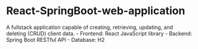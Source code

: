 # React-SpringBoot-web-application
A fullstack application capable of creating, retrieving, updating, and deleting (CRUD) client data.   - Frontend: React JavaScript library - Backend: Spring Boot RESTful API - Database: H2
